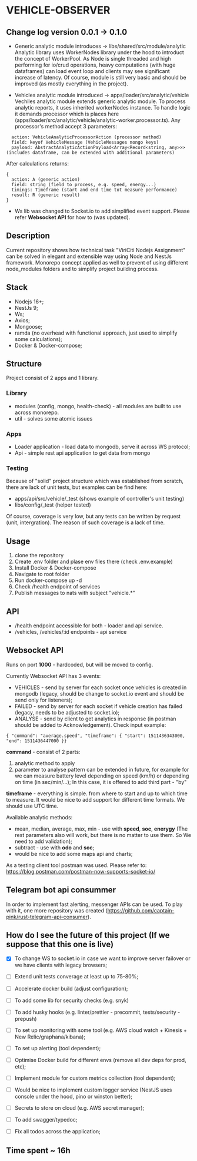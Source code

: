 # VEHICLE-OBSERVER

## Change log version 0.0.1 -> 0.1.0

- Generic analytic module introduces -> libs/shared/src/module/analytic
Analytic library uses WorkerNodes library under the hood to introduct the concept of WorkerPool. As Node is single threaded and high performing for io/crud operations, heavy computations (with huge dataframes) can load event loop and clients may see significant increase of latency. Of course, module is still very basic and should be improved (as mostly everything in the project).

- Vehicles analytic module introduced -> apps/loader/src/analytic/vehicle
Vechiles analytic module extends generic analytic module. To process analytic reports, it uses inherited workerNodes instance. To handle logic it demands processor which is places here (apps/loader/src/analytic/vehicle/analytic-worker.processor.ts). Any processor's method accept 3 parameters:

```
  action: VehicleAnalyticProcessorAction (processor method)
  field: keyof VehicleMessage (VehicleMessages mongo keys)
  payload: AbstractAnalyticActionPayload<Array<Record<string, any>>> (includes dataframe, can be extended with additional parameters)
```

After calculations returns:
```
{
  action: A (generic action)
  field: string (field to process, e.g. speed, energy...)
  timings: Timeframe (start and end time tot measure performance)
  result: R (generic result)
}
```

- Ws lib was changed to Socket.io to add simplified event support.
Please refer <b>Websocket API</b> for how to (was updated).

## Description

Current repository shows how technical task "ViriCiti Nodejs Assignment" can be solved in elegant and extensible way using Node and NestJs framework. Monorepo concept applied as well to prevent of using different node_modules folders and to simplify project building process.

## Stack

- Nodejs 16+;
- NestJs 9;
- Ws;
- Axios;
- Mongoose;
- ramda (no overhead with functional approach, just used to simplify some calculations);
- Docker & Docker-compose;

## Structure

Project consist of 2 apps and 1 library.

### Library

- modules (config, mongo, health-check) - all modules are built to use across monorepo.
- util - solves some atomic issues

### Apps
- Loader application - load data to mongodb, serve it across WS protocol;
- Api - simple rest api application to get data from mongo

### Testing

Because of "solid" project structure which was established from scratch, there are lack of unit tests, but examples can be find here:
- apps/api/src/vehicle/_test (shows example of controller's unit testing)
- libs/config/_test (helper tested)

Of course, coverage is very low, but any tests can be written by request (unit, intergration). The reason of such coverage is a lack of time.

## Usage

1. clone the repository
2. Create .env folder and plase env files there (check .env.example)
3. Install Docker & Docker-compose
4. Navigate to root folder
5. Run docker-compose up -d
6. Check /health endpoint of services
7. Publish messages to nats with subject "vehicle.*"

## API

- /health endpoint accessible for both - loader and api service.
- /vehicles, /vehicles/:id endpoints - api service

## Websocket API
Runs on port <b>1000</b> - hardcoded, but will be moved to config.

Currently Websocket API has 3 events:
- VEHICLES - send by server for each socket once vehicles is created in mongodb (legacy, should be change to socket.io event and should be send only for listeners);
- FAILED - send by server for each socket if vehicle creation has failed (legacy, needs to be adjusted to socket.io);
- ANALYSE - send by client to get analytics in response (in postman should be added to Acknowledgement).
Check input example:

```
{ "command": "average.speed", "timeframe": { "start": 1511436343000, "end": 1511436447000 }}
```

<b>command</b> - consist of 2 parts:
1. analytic method to apply
2. parameter to analyse
pattern can be extended in future, for example for we can measure battery level depending on speed (km/h) or depending on time (in sec/min/...); In this case, it is offered to add third part - "by"

<b>timeframe</b> - everything is simple. from where to start and up to which time to measure. It would be nice to add support for different time formats. We should use UTC time.

Available analytic methods:
- mean, median, average, max, min - use with <b>speed</b>, <b>soc</b>, <b>enerygy</b> (The rest parameters also will work, but there is no matter to use them. So We need to add validation);
- subtract - use with <b>odo</b> and <b>soc</b>;
- would be nice to add some maps api and charts;

As a testing client tool postman was used.
Please refer to: https://blog.postman.com/postman-now-supports-socket-io/

## Telegram bot api consummer

In order to implement fast alerting, messenger APIs can be used. To play with it, one more repository was created (https://github.com/captain-pink/rust-telegram-api-consumer).

## How do I see the future of this project (If we suppose that this one is live)

- [x] To change WS to socket.io in case we want to improve server failover or we have clients with legacy browsers;
- [ ] Extend unit tests converage at least up to 75-80%;
- [ ] Accelerate docker build (adjust configuration);
- [ ] To add some lib for security checks (e.g. snyk)
- [ ] To add husky hooks (e.g. linter/prettier - precommit, tests/security - prepush)
- [ ] To set up monitoring with some tool (e.g. AWS cloud watch + Kinesis + New Relic/graphana/kibana);
- [ ] To set up alerting (tool dependent);
- [ ] Optimise Docker build for different envs (remove all dev deps for prod, etc);
- [ ] Implement module for custom metrics collection (tool dependent);
- [ ] Would be nice to implement custom logger service (NestJS uses console under the hood, pino or winston better);
- [ ] Secrets to store on cloud (e.g. AWS secret manager);
- [ ] To add swagger/typedoc;
- [ ] Fix all todos across the application;


## Time spent ~ 16h
